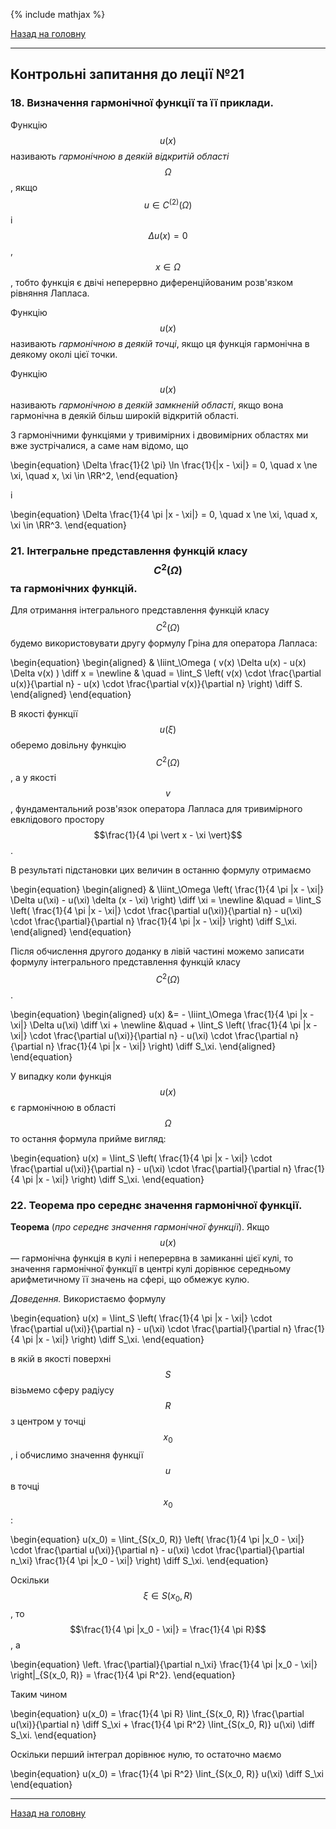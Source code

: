<!--DEBUG-->

{% include mathjax %}

[Назад на головну](../README.md)

---

## Контрольні запитання до леції №21

### 18. Визначення гармонічної функції та її приклади.

Функцію $$u(x)$$ називають _гармонічною в деякій відкритій області_ $$\Omega$$, якщо $$u \in C^{(2)}(\Omega)$$ і $$\Delta u(x) = 0$$, $$x \in \Omega$$, тобто функція є двічі неперервно диференційованим розв'язком рівняння Лапласа.

Функцію $$u(x)$$ називають _гармонічною в деякій точці_, якщо ця функція гармонічна в деякому околі цієї точки.

Функцію $$u(x)$$ називають _гармонічною в деякій замкненій області_, якщо вона гармонічна в деякій більш широкій відкритій області.

З гармонічними функціями у тривимірних і двовимірних областях ми вже зустрічалися, а саме нам відомо, що 

\begin{equation}
	\Delta \frac{1}{2 \pi} \ln \frac{1}{|x - \xi|} = 0, \quad x \ne \xi, \quad x, \xi \in \RR^2,
\end{equation}

і

\begin{equation}
	\Delta \frac{1}{4 \pi |x - \xi|} = 0, \quad x \ne \xi, \quad x, \xi \in \RR^3.
\end{equation}

### 21. Інтегральне представлення функцій класу $$C^2(\Omega)$$ та гармонічних функцій.

Для отримання інтегрального представлення функцій класу $$C^2(\Omega)$$ будемо використовувати другу формулу Гріна для оператора Лапласа:

\begin{equation}
	\begin{aligned}
		& \Iiint_\Omega ( v(x) \Delta u(x) - u(x) \Delta v(x) ) \diff x = \newline
		& \quad = \Iint_S \left( v(x) \cdot \frac{\partial u(x)}{\partial n} - u(x) \cdot \frac{\partial v(x)}{\partial n} \right) \diff S.
	\end{aligned}
\end{equation}

В якості функції $$u(\xi)$$ оберемо довільну функцію $$C^2(\Omega)$$, а у якості $$v$$, фундаментальний розв'язок оператора Лапласа для тривимірного евклідового простору $$\frac{1}{4 \pi \vert x - \xi \vert}$$.

В результаті підстановки цих величин в останню формулу отримаємо

\begin{equation}
	\begin{aligned}
		& \Iiint_\Omega \left( \frac{1}{4 \pi |x - \xi|} \Delta u(\xi) - u(\xi) \delta (x - \xi) \right) \diff \xi = \newline
		&\quad = \Iint_S \left( \frac{1}{4 \pi |x - \xi|} \cdot \frac{\partial u(\xi)}{\partial n} - u(\xi) \cdot \frac{\partial}{\partial n} \frac{1}{4 \pi |x - \xi|} \right) \diff S_\xi.
	\end{aligned}
\end{equation}

Після обчислення другого доданку в лівій частині можемо записати формулу інтегрального представлення функцій класу $$C^2(\Omega)$$.

\begin{equation}
	\begin{aligned}
		u(x) &= - \Iiint_\Omega \frac{1}{4 \pi |x - \xi|} \Delta u(\xi) \diff \xi + \newline
		&\quad + \Iint_S \left( \frac{1}{4 \pi |x - \xi|} \cdot \frac{\partial u(\xi)}{\partial n} - u(\xi) \cdot \frac{\partial n}{\partial n} \frac{1}{4 \pi |x - \xi|} \right) \diff S_\xi.
	\end{aligned}
\end{equation}

У випадку коли функція $$u(x)$$ є гармонічною в області $$\Omega$$ то остання формула прийме вигляд:

\begin{equation}
	u(x) = \Iint_S \left( \frac{1}{4 \pi |x - \xi|} \cdot \frac{\partial u(\xi)}{\partial n} - u(\xi) \cdot \frac{\partial}{\partial n} \frac{1}{4 \pi |x - \xi|} \right) \diff S_\xi.
\end{equation}

### 22. Теорема про середнє значення гармонічної функції.

**Теорема** (_про середнє значення гармонічної функції_). Якщо $$u(x)$$ &mdash; гармонічна функція в кулі і неперервна в замиканні цієї кулі, то значення гармонічної функції в центрі кулі дорівнює середньому арифметичному її значень на сфері, що обмежує кулю.

_Доведення._ Використаємо формулу

\begin{equation}
	u(x) = \Iint_S \left( \frac{1}{4 \pi |x - \xi|} \cdot \frac{\partial u(\xi)}{\partial n} - u(\xi) \cdot \frac{\partial}{\partial n} \frac{1}{4 \pi |x - \xi|} \right) \diff S_\xi.
\end{equation}

в якій в якості поверхні $$S$$ візьмемо сферу радіусу $$R$$ з центром у точці $$x_0$$, і обчислимо значення функції $$u$$ в точці $$x_0$$:

\begin{equation}
	u(x_0) = \Iint_{S(x_0, R)} \left( \frac{1}{4 \pi |x_0 - \xi|} \cdot \frac{\partial u(\xi)}{\partial n} - u(\xi) \cdot \frac{\partial}{\partial n_\xi} \frac{1}{4 \pi |x_0 - \xi|} \right) \diff S_\xi.
\end{equation}
 
Оскільки $$\xi \in S(x_0, R)$$, то $$\frac{1}{4 \pi |x_0 - \xi|} = \frac{1}{4 \pi R}$$, а

\begin{equation}
	\left. \frac{\partial}{\partial n_\xi} \frac{1}{4 \pi |x_0 - \xi|} \right|_{S(x_0, R)} = \frac{1}{4 \pi R^2}.
\end{equation}

Таким чином 

\begin{equation}
	u(x_0) = \frac{1}{4 \pi R} \Iint_{S(x_0, R)} \frac{\partial u(\xi)}{\partial n} \diff S_\xi + \frac{1}{4 \pi R^2} \Iint_{S(x_0, R)} u(\xi) \diff S_\xi.
\end{equation}

Оскільки перший інтеграл дорівнює нулю, то остаточно маємо

\begin{equation}
	u(x_0) = \frac{1}{4 \pi R^2} \Iint_{S(x_0, R)} u(\xi) \diff S_\xi 
\end{equation}

---

[Назад на головну](../README.md)
